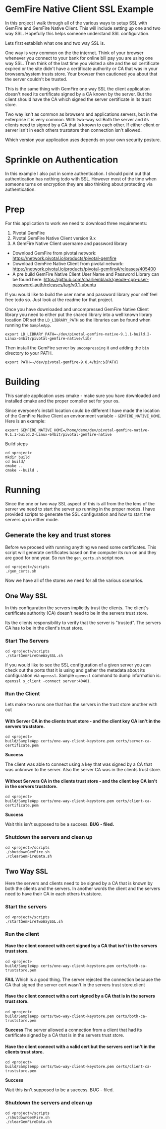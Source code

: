 # GemFire Native Client SSL Example

In this project I walk through all of the various ways to setup SSL with GemFire and GemFire Native Client.   This will include setting up one and two way SSL. Hopefully this helps someone understand SSL configuration.

Lets first establish what one and two way SSL is.   

One way is very common on the the internet.   Think of your browser whenever you connect to your bank for online bill pay you are using one way SSL.    Then think of the last time you visited a site and the ssl certificate expired or the site didn't have a certificate authority or CA that was in your browsers/system trusts store.   Your browser then cautioned you about that the server couldn't be trusted.

This is the same thing with GemFire one way SSL the client application doesn't need its certificate signed by a CA known by the server.   But the client should have the CA which signed the server certificate in its trust store.

Two way isn't as common as browsers and applications servers, but in the enterprise it is very common.   With two-way ssl Both the server and its clients need to signed by a CA that is known to each other.   If either client or server isn't in each others truststore then connection isn't allowed.

Which version your application uses depends on your own security posture.

# Sprinkle on Authentication

In this example I also put in some authentication.    I should point out that authentication has nothing todo with SSL.   However most of the time when someone turns on encryption they are also thinking about protecting via authentication.   

# Prep

For this application to work we need to download three requirements:

1. Pivotal GemFire
2. Pivotal GemFire Native Client version 9.x
2. A GemFire Native Client username and password library

* Download GemFire from pivotal network: https://network.pivotal.io/products/pivotal-gemfire
* Download GemFire Native Client from pivotal network: https://network.pivotal.io/products/pivotal-gemfire#/releases/405400
* A pre build GemFire Native Client User Name and Password Library can be found here: https://github.com/charliemblack/geode-cpp-user-password-auth/releases/tag/v0.1-ubuntu

If you would like to build the user name and password library your self feel free todo so.   Just look at the readme for that project.

Once you have downloaded and uncompressed GemFire Native Client library you need to either put the shared library into a well known library location OR set the `LD_LIBRARY_PATH` so the libraries can be found when running the `SampleApp`.

```
export LD_LIBRARY_PATH=~/dev/pivotal-gemfire-native-9.1.1-build.2-Linux-64bit/pivotal-gemfire-native/lib/
```

Then install the GemFire server by `uncompressing` it and adding the `bin` directory to your PATH.

```
export PATH=~/dev/pivotal-gemfire-9.8.4/bin:${PATH}
```

# Building

This sample application uses cmake - make sure you have downloaded and installed cmake and the proper compiler set for your os.

Since everyone's install location could be different I have made the location of the GemFire Native Client an environment variable - `GEMFIRE_NATIVE_HOME`.   Here is an example:

```
export GEMFIRE_NATIVE_HOME=/home/demo/dev/pivotal-gemfire-native-9.1.1-build.2-Linux-64bit/pivotal-gemfire-native
```

Build steps
```
cd <project>
mkdir build
cd build/
cmake ..
cmake --build .
```

# Running

Since the one or two way SSL aspect of this is all from the the lens of the server we need to start the server up running in the proper modes.   I have provided scripts to generate the SSL configuration and how to start the servers up in either mode.

## Generate the key and trust stores

Before we proceed with running anything we need some certificates.    This script will generate certificates based on the computer its run on and they are good for one year.  So run the `gen_certs.sh` script now.

```
cd <project>/scripts
./gen_certs.sh
```
Now we have all of the stores we need for all the various scenarios.

## One Way SSL

In this configuration the servers implicitly trust the clients.   The client's certificate authority (CA) doesn't need to be in the servers trust store.

Its the clients responsibility to verify that the server is "trusted".   The servers CA has to be in the client's trust store.

### Start The Servers

```
cd <project>/scripts
./startGemFireOneWaySSL.sh
```

If you would like to see the SSL configuration of a given server you can check out the ports that it is using and gather the metadata about its configuration via `openssl`.    Sample `openssl` command to dump information is:  `openssl s_client -connect server:40401`.

### Run the Client

Lets make two runs one that has the servers in the trust store another with out

#### With Server CA in the clients trust store - and the client key CA isn't in the servers truststore.
```
cd <project>
build/SampleApp certs/one-way-client-keystore.pem certs/server-ca-certificate.pem
```
**Success**

The client was able to connect using a key that was signed by a CA that was unknown to the server.  Also the server CA was in the clients trust store.

#### Without Servers CA in the clients trust store - and the client key CA isn't in the servers truststore.

```
cd <project>
build/SampleApp certs/one-way-client-keystore.pem certs/client-ca-certificate.pem
```
**Success**

Wait this isn't supposed to be a success.   **BUG - filed.**

### Shutdown the servers and clean up

```
cd <project>/scripts
./shutdownGemFire.sh
./clearGemFireData.sh
```

## Two Way SSL

Here the servers and clients need to be signed by a CA that is known by both the clients and the servers.    In another words the client and the servers need to have their CA in each others truststore.

### Start the servers

```
cd <project>/scripts
./startGemFireTwoWaySSL.sh
```

### Run the client

#### Have the client connect with cert signed by a CA that isn't in the servers trust store.
```
cd <project>
build/SampleApp certs/one-way-client-keystore.pem certs/both-ca-truststore.pem
```
**FAIL**
Which is a good thing.    The server rejected the connection because the CA that signed the server cert wasn't in the servers trust store.client

#### Have the client connect with a cert signed by a CA that is in the servers trust store.
```
cd <project>
build/SampleApp certs/two-way-client-keystore.pem certs/both-ca-truststore.pem
```
**Success**
The server allowed a connection from a client that had its certificate signed by a CA that is in the servers trust store.

#### Have the client connect with a valid cert but the servers cert isn't in the clients trust store.
```
cd <project>
build/SampleApp certs/two-way-client-keystore.pem certs/client-ca-truststore.pem
```
**Success**

Wait this isn't supposed to be a success.   BUG - filed.

### Shutdown the servers and clean up

```
cd <project>/scripts
./shutdownGemFire.sh
./clearGemFireData.sh
```